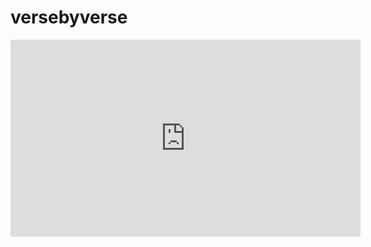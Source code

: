 # versebyverse

<iframe width="560" height="315" src="https://www.youtube.com/embed/K7Ztd_EVtt4?controls=0" title="YouTube video player" frameborder="0" allow="accelerometer; autoplay; clipboard-write; encrypted-media; gyroscope; picture-in-picture; web-share" allowfullscreen></iframe>
